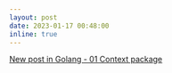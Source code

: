 ```yaml
---
layout: post
date: 2023-01-17 00:48:00
inline: true
---
```


<a href="https://seyoungnam.github.io/go/01-context/">New post in Golang - 01 Context package</a>
